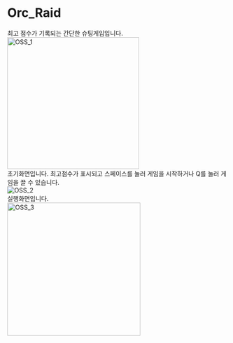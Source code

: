 # Orc_Raid
최고 점수가 기록되는 간단한 슈팅게임입니다.  
<img width="301" alt="OSS_1" src="https://user-images.githubusercontent.com/71214574/206875833-aca62d6c-419b-48da-98d7-b5d2431e4674.PNG">  
초기화면입니다. 최고점수가 표시되고 스페이스를 눌러 게임을 시작하거나 Q를 눌러 게임을 끌 수 있습니다.  
![OSS_2](https://user-images.githubusercontent.com/71214574/206875907-02a0c471-e071-4db7-86c9-ad0c5fd935b7.png)  
실행화면입니다.   
<img width="304" alt="OSS_3" src="https://user-images.githubusercontent.com/71214574/206875934-6702233a-abe9-4879-b7fa-d17576f82b9f.PNG">  
